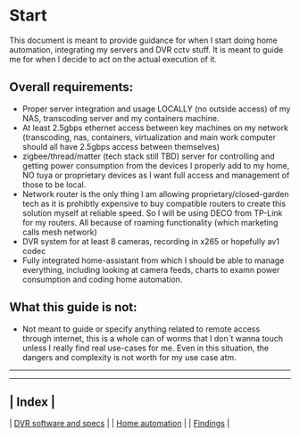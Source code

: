 # Start

This document is meant to provide guidance for when I start doing home automation, integrating my servers and DVR cctv stuff.
It is meant to guide me for when I decide to act on the actual execution of it.

## Overall requirements:

- Proper server integration and usage LOCALLY (no outside access) of my NAS, transcoding server and my containers machine.
- At least 2.5gbps ethernet access between key machines on my network (transcoding, nas, containers, virtualization and main work computer should all have 2.5gbps access between themselves)
- zigbee/thread/matter (tech stack still TBD) server for controlling and getting power consumption from the devices I properly add to my home, NO tuya or proprietary devices as I want full access and management of those to be local.
- Network router is the only thing I am allowing proprietary/closed-garden tech as it is prohibtly expensive to buy compatible routers to create this solution myself at reliable speed. So I will be using DECO from TP-Link for my routers. All because of roaming functionality (which marketing calls mesh network)
- DVR system for at least 8 cameras, recording in x265 or hopefully av1 codec
- Fully integrated home-assistant from which I should be able to manage everything, including looking at camera feeds, charts to examn power consumption and coding home automation.

## What this guide is not:

- Not meant to guide or specify anything related to remote access through internet, this is a whole can of worms that I don´t wanna touch unless I really find real use-cases for me. Even in this situation, the dangers and complexity is not worth for my use case atm.

------------------

----------------------------
| Index                    |
----------------------------
| [DVR software and specs](DVR) |
| [Home automation](HomeAutomation) |
| [Findings](Findings) |